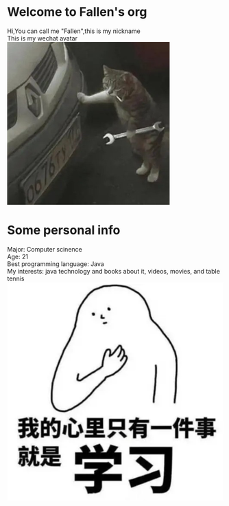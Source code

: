 # Welcome to Fallen's org  
Hi,You can call me "Fallen",this is my nickname  
This is my wechat avatar  
![image](https://github.com/gtb-2022-gan-yunlong/.github/blob/main/%E5%BE%AE%E4%BF%A1%E5%9B%BE%E7%89%87_20211224163643.jpg)  

# Some personal info  
Major: Computer scinence  
Age: 21  
Best programming language: Java  
My interests: java technology and books about it, videos, movies, and table tennis  
![image](https://github.com/gtb-2022-gan-yunlong/.github/blob/main/QQ%E6%88%AA%E5%9B%BE20211227172805.png)
